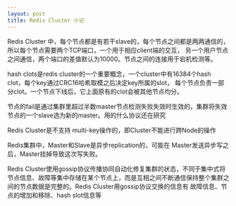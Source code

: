 ```yaml
---
layout: post
title: Redis Cluster 小记
---
```


Redis Cluster 中，每个节点都是有若干slave的，每个节点之间都是两两通信的，所以每个节点需要两个TCP端口，一个用于相应client端的交互，
另一个用户节点之间通信，两个端口的差值默认为10000。节点之间的连接用于宕机检测等。

hash clots是redis cluster的一个重要概念，一个cluster中有16384个hash clot，每个key通过CRC16哈希取模之后决定key所属的slot，
每个节点负责一部分clot。一个节点下线后，它上面原有的clot会被其他节点均分。

节点的fail是通过集群里超过半数master节点检测失败失效时生效的，集群将失效节点的一个slave选为新的master。用的什么协议还在研究

Redis Cluster是不支持 multi-key操作的，即Cluster不能进行跨Node的操作

Redis集群中，Master和Slave是异步replication的，可能在 Master发送异步写之后，Master挂掉导致这次写失败。

Redis Cluster使用gossip协议传播协同自动化修复集群的状态，不同于集中式将节点信息、故障等集中存储在某个节点上，而是互相之间不断通信保持整个集群之间的节点数据是完整的。Redis Cluster用gossip协议交换的信息有 故障信息、节点的增加和移除、hash slot信息等
